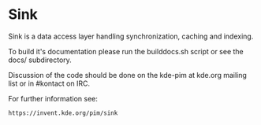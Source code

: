 # Sink

Sink is a data access layer handling synchronization, caching and indexing.

To build it's documentation please run the builddocs.sh script or see the docs/ subdirectory.

Discussion of the code should be done on the kde-pim at kde.org mailing list
or in #kontact on IRC.

For further information see:

    https://invent.kde.org/pim/sink

